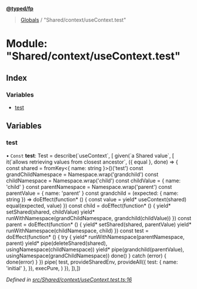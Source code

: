 **[@typed/fp](../README.md)**

> [Globals](../globals.md) / "Shared/context/useContext.test"

# Module: "Shared/context/useContext.test"

## Index

### Variables

* [test](_shared_context_usecontext_test_.md#test)

## Variables

### test

• `Const` **test**: Test = describe(\`useContext\`, [ given(\`a Shared value\`, [ it(\`allows retrieving values from closest ancestor\`, ({ equal }, done) => { const shared = fromKey\<{ name: string }>()('test') const grandChildNamespace = Namespace.wrap('grandchild') const childNamespace = Namespace.wrap('child') const childValue = { name: 'child' } const parentNamespace = Namespace.wrap('parent') const parentValue = { name: 'parent' } const grandchild = (expected: { name: string }) => doEffect(function* () { const value = yield* useContext(shared) equal(expected, value) }) const child = doEffect(function* () { yield* setShared(shared, childValue) yield* runWithNamespace(grandChildNamespace, grandchild(childValue)) }) const parent = doEffect(function* () { yield* setShared(shared, parentValue) yield* runWithNamespace(childNamespace, child) }) const test = doEffect(function* () { try { yield* runWithNamespace(parentNamespace, parent) yield* pipe(deleteShared(shared), usingNamespace(childNamespace)) yield* pipe(grandchild(parentValue), usingNamespace(grandChildNamespace)) done() } catch (error) { done(error) } }) pipe( test, provideSharedEnv, provideAll({ test: { name: 'initial' }, }), execPure, ) }), ]),])

*Defined in [src/Shared/context/useContext.test.ts:16](https://github.com/TylorS/typed-fp/blob/f129829/src/Shared/context/useContext.test.ts#L16)*
